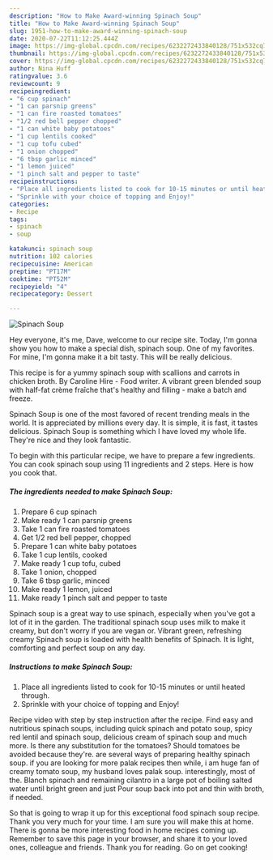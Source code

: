 ```yaml
---
description: "How to Make Award-winning Spinach Soup"
title: "How to Make Award-winning Spinach Soup"
slug: 1951-how-to-make-award-winning-spinach-soup
date: 2020-07-22T11:12:25.444Z
image: https://img-global.cpcdn.com/recipes/6232272433840128/751x532cq70/spinach-soup-recipe-main-photo.jpg
thumbnail: https://img-global.cpcdn.com/recipes/6232272433840128/751x532cq70/spinach-soup-recipe-main-photo.jpg
cover: https://img-global.cpcdn.com/recipes/6232272433840128/751x532cq70/spinach-soup-recipe-main-photo.jpg
author: Nina Huff
ratingvalue: 3.6
reviewcount: 9
recipeingredient:
- "6 cup spinach"
- "1 can parsnip greens"
- "1 can fire roasted tomatoes"
- "1/2 red bell pepper chopped"
- "1 can white baby potatoes"
- "1 cup lentils cooked"
- "1 cup tofu cubed"
- "1 onion chopped"
- "6 tbsp garlic minced"
- "1 lemon juiced"
- "1 pinch salt and pepper to taste"
recipeinstructions:
- "Place all ingredients listed to cook for 10-15 minutes or until heated through."
- "Sprinkle with your choice of topping and Enjoy!"
categories:
- Recipe
tags:
- spinach
- soup

katakunci: spinach soup 
nutrition: 102 calories
recipecuisine: American
preptime: "PT17M"
cooktime: "PT52M"
recipeyield: "4"
recipecategory: Dessert

---
```



![Spinach Soup](https://img-global.cpcdn.com/recipes/6232272433840128/751x532cq70/spinach-soup-recipe-main-photo.jpg)

Hey everyone, it's me, Dave, welcome to our recipe site. Today, I'm gonna show you how to make a special dish, spinach soup. One of my favorites. For mine, I'm gonna make it a bit tasty. This will be really delicious.

This recipe is for a yummy spinach soup with scallions and carrots in chicken broth. By Caroline Hire - Food writer. A vibrant green blended soup with half-fat crème fraîche that&#39;s healthy and filling - make a batch and freeze.

Spinach Soup is one of the most favored of recent trending meals in the world. It is appreciated by millions every day. It is simple, it is fast, it tastes delicious. Spinach Soup is something which I have loved my whole life. They're nice and they look fantastic.


To begin with this particular recipe, we have to prepare a few ingredients. You can cook spinach soup using 11 ingredients and 2 steps. Here is how you cook that.

<!--inarticleads1-->

##### The ingredients needed to make Spinach Soup:

1. Prepare 6 cup spinach
1. Make ready 1 can parsnip greens
1. Take 1 can fire roasted tomatoes
1. Get 1/2 red bell pepper, chopped
1. Prepare 1 can white baby potatoes
1. Take 1 cup lentils, cooked
1. Make ready 1 cup tofu, cubed
1. Take 1 onion, chopped
1. Take 6 tbsp garlic, minced
1. Make ready 1 lemon, juiced
1. Make ready 1 pinch salt and pepper to taste


Spinach soup is a great way to use spinach, especially when you&#39;ve got a lot of it in the garden. The traditional spinach soup uses milk to make it creamy, but don&#39;t worry if you are vegan or. Vibrant green, refreshing creamy Spinach soup is loaded with health benefits of Spinach. It is light, comforting and perfect soup on any day. 

<!--inarticleads2-->

##### Instructions to make Spinach Soup:

1. Place all ingredients listed to cook for 10-15 minutes or until heated through.
1. Sprinkle with your choice of topping and Enjoy!


Recipe video with step by step instruction after the recipe. Find easy and nutritious spinach soups, including quick spinach and potato soup, spicy red lentil and spinach soup, delicious cream of spinach soup and much more. Is there any substitution for the tomatoes? Should tomatoes be avoided because they&#39;re. are several ways of preparing healthy spinach soup. if you are looking for more palak recipes then while, i am huge fan of creamy tomato soup, my husband loves palak soup. interestingly, most of the. Blanch spinach and remaining cilantro in a large pot of boiling salted water until bright green and just Pour soup back into pot and thin with broth, if needed. 

So that is going to wrap it up for this exceptional food spinach soup recipe. Thank you very much for your time. I am sure you will make this at home. There is gonna be more interesting food in home recipes coming up. Remember to save this page in your browser, and share it to your loved ones, colleague and friends. Thank you for reading. Go on get cooking!
